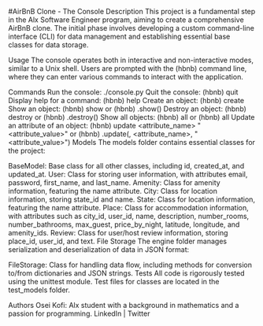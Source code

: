 #AirBnB Clone - The Console
Description
This project is a fundamental step in the Alx Software Engineer program, aiming to create a comprehensive AirBnB clone. The initial phase involves developing a custom command-line interface (CLI) for data management and establishing essential base classes for data storage.

Usage
The console operates both in interactive and non-interactive modes, similar to a Unix shell. Users are prompted with the (hbnb) command line, where they can enter various commands to interact with the application.

Commands
Run the console: ./console.py
Quit the console: (hbnb) quit
Display help for a command: (hbnb) help <command>
Create an object: (hbnb) create <class>
Show an object: (hbnb) show <class> <id> or (hbnb) <class>.show(<id>)
Destroy an object: (hbnb) destroy <class> <id> or (hbnb) <class>.destroy(<id>)
Show all objects: (hbnb) all or (hbnb) all <class>
Update an attribute of an object: (hbnb) update <class> <id> <attribute_name> "<attribute_value>" or (hbnb) <class>.update(<id>, <attribute_name>, "<attribute_value>")
Models
The models folder contains essential classes for the project:

BaseModel: Base class for all other classes, including id, created_at, and updated_at.
User: Class for storing user information, with attributes email, password, first_name, and last_name.
Amenity: Class for amenity information, featuring the name attribute.
City: Class for location information, storing state_id and name.
State: Class for location information, featuring the name attribute.
Place: Class for accommodation information, with attributes such as city_id, user_id, name, description, number_rooms, number_bathrooms, max_guest, price_by_night, latitude, longitude, and amenity_ids.
Review: Class for user/host review information, storing place_id, user_id, and text.
File Storage
The engine folder manages serialization and deserialization of data in JSON format:

FileStorage: Class for handling data flow, including methods for conversion to/from dictionaries and JSON strings.
Tests
All code is rigorously tested using the unittest module. Test files for classes are located in the test_models folder.

Authors
Osei Kofi: Alx student with a background in mathematics and a passion for programming. LinkedIn | Twitter
